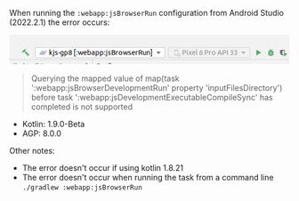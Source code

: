 When running the `:webapp:jsBrowserRun` configuration from Android Studio (2022.2.1) the error occurs:

![](run_configuration_as.png)

> Querying the mapped value of map(task ':webapp:jsBrowserDevelopmentRun' property 'inputFilesDirectory') before task ':webapp:jsDevelopmentExecutableCompileSync' has completed is not supported


- Kotlin: 1.9.0-Beta
- AGP: 8.0.0


Other notes:
- The error doesn't occur if using kotlin 1.8.21
- The error doesn't occur when running the task from a command line `./gradlew :webapp:jsBrowserRun`

